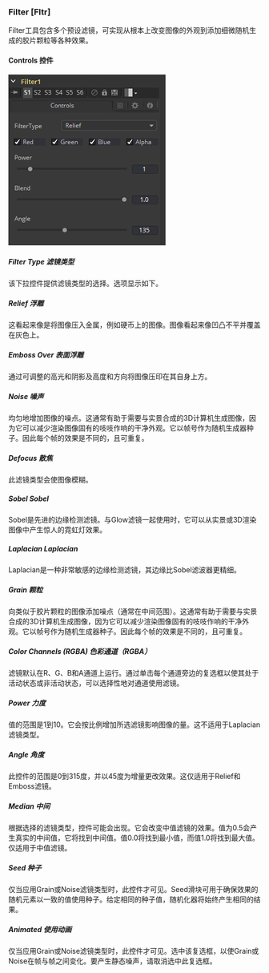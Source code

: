 ### Filter [Fltr]

Filter工具包含多个预设滤镜，可实现从根本上改变图像的外观到添加细微随机生成的胶片颗粒等各种效果。

#### Controls 控件

![Flter_Controls](images\Flter_Controls.png)

##### Filter Type 滤镜类型

该下拉控件提供滤镜类型的选择。选项显示如下。

##### Relief 浮雕

这看起来像是将图像压入金属，例如硬币上的图像。图像看起来像凹凸不平并覆盖在灰色上。

##### Emboss Over 表面浮雕

通过可调整的高光和阴影及高度和方向将图像压印在其自身上方。

##### Noise 噪声

均匀地增加图像的噪点。这通常有助于需要与实景合成的3D计算机生成图像，因为它可以减少渲染图像固有的吱吱作响的干净外观。它以帧号作为随机生成器种子。因此每个帧的效果是不同的，且可重复。

##### Defocus 散焦

此滤镜类型会使图像模糊。

##### Sobel Sobel

Sobel是先进的边缘检测滤镜。与Glow滤镜一起使用时，它可以从实景或3D渲染图像中产生惊人的霓虹灯效果。

##### Laplacian Laplacian

Laplacian是一种非常敏感的边缘检测滤镜，其边缘比Sobel滤波器更精细。

##### Grain 颗粒

向类似于胶片颗粒的图像添加噪点（通常在中间范围）。这通常有助于需要与实景合成的3D计算机生成图像，因为它可以减少渲染图像固有的吱吱作响的干净外观。它以帧号作为随机生成器种子。因此每个帧的效果是不同的，且可重复。

##### Color Channels (RGBA) 色彩通道（RGBA）

滤镜默认在R、G、B和A通道上运行。通过单击每个通道旁边的复选框以使其处于活动状态或非活动状态，可以选择性地对通道使用滤镜。

##### Power 力度

值的范围是1到10。它会按比例增加所选滤镜影响图像的量。这不适用于Laplacian滤镜类型。

##### Angle 角度

此控件的范围是0到315度，并以45度为增量更改效果。这仅适用于Relief和Emboss滤镜。

##### Median 中间

根据选择的滤镜类型，控件可能会出现。它会改变中值滤镜的效果。值为0.5会产生真实的中间值，它将找到中间值。值0.0将找到最小值，而值1.0将找到最大值。仅适用于中值滤镜。

##### Seed 种子

仅当应用Grain或Noise滤镜类型时，此控件才可见。Seed滑块可用于确保效果的随机元素以一致的值使用种子。给定相同的种子值，随机化器将始终产生相同的结果。

##### Animated 使用动画

仅当应用Grain或Noise滤镜类型时，此控件才可见。选中该复选框，以使Grain或Noise在帧与帧之间变化。要产生静态噪声，请取消选中此复选框。